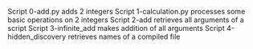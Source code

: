 Script 0-add.py adds 2 integers
Script 1-calculation.py processes some basic operations on 2 integers
Script 2-add retrieves all arguments of a script
Script 3-infinite_add makes addition of all arguments
Script 4-hidden_discovery retrieves names of a compiled file
